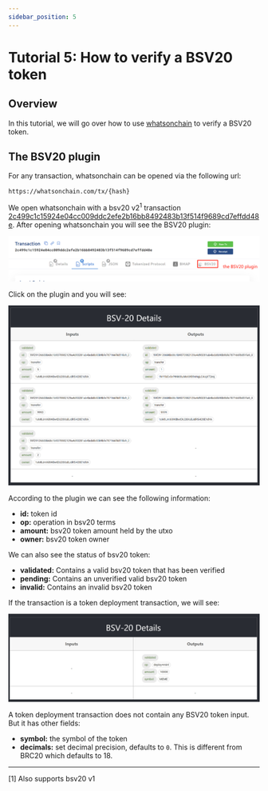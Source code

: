 ```yaml
---
sidebar_position: 5
---
```


# Tutorial 5: How to verify a BSV20 token

## Overview
In this tutorial, we will go over how to use [whatsonchain](https://whatsonchain.com/) to verify a BSV20 token.


## The BSV20 plugin

For any transaction, whatsonchain can be opened via the following url:

```
https://whatsonchain.com/tx/{hash}
```

We open whatsonchain with a bsv20 v2<sup>1</sup> transaction [2c499c1c15924e04cc009ddc2efe2b16bb8492483b13f514f9689cd7effdd48e](https://whatsonchain.com/tx/2c499c1c15924e04cc009ddc2efe2b16bb8492483b13f514f9689cd7effdd48e). After opening whatsonchain you will see the BSV20 plugin:

![](../../../static/img/bsv20-plugin_1.png)

Click on the plugin and you will see:

![](../../../static/img/bsv20-plugin_2.png)

According to the plugin we can see the following information:

- **id:** token id
- **op:** operation in bsv20 terms
- **amount:** bsv20 token amount held by the utxo
- **owner:** bsv20 token owner

We can also see the status of bsv20 token:

- **validated:** Contains a valid bsv20 token that has been verified
- **pending:** Contains an unverified valid bsv20 token
- **invalid:** Contains an invalid bsv20 token

If the transaction is a token deployment transaction, we will see:

![](../../../static/img/bsv20-plugin_3.png)


A token deployment transaction does not contain any BSV20 token input. But it has other fields:

- **symbol:** the symbol of the token
- **decimals:** set decimal precision, defaults to `0`. This is different from BRC20 which defaults to 18.


------------------------

[1] Also supports bsv20 v1









